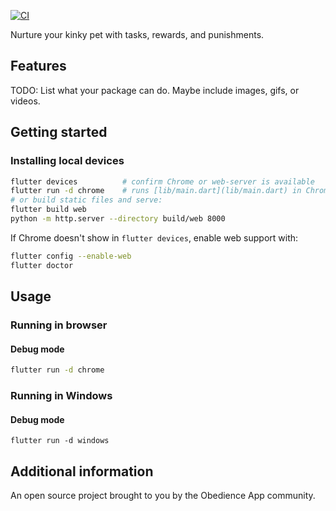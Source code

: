 <!--
This README describes the package. If you publish this package to pub.dev,
this README's contents appear on the landing page for your package.

For information about how to write a good package README, see the guide for
[writing package pages](https://dart.dev/tools/pub/writing-package-pages).

For general information about developing packages, see the Dart guide for
[creating packages](https://dart.dev/guides/libraries/create-packages)
and the Flutter guide for
[developing packages and plugins](https://flutter.dev/to/develop-packages).
-->

[![CI](https://github.com/Obedience-Community/kinkagotchi/actions/workflows/ci.yml/badge.svg)](https://github.com/Obedience-Community/kinkagotchi/actions/workflows/ci.yml)

Nurture your kinky pet with tasks, rewards, and punishments.

## Features

TODO: List what your package can do. Maybe include images, gifs, or videos.

## Getting started

### Installing local devices

```bash
flutter devices          # confirm Chrome or web-server is available
flutter run -d chrome    # runs [lib/main.dart](lib/main.dart) in Chrome
# or build static files and serve:
flutter build web
python -m http.server --directory build/web 8000
```

If Chrome doesn't show in `flutter devices`, enable web support with:
```bash
flutter config --enable-web
flutter doctor
```


## Usage

### Running in browser

#### Debug mode
```bash
flutter run -d chrome
```

### Running in Windows

#### Debug mode
```
flutter run -d windows
```

## Additional information

An open source project brought to you by the Obedience App community.